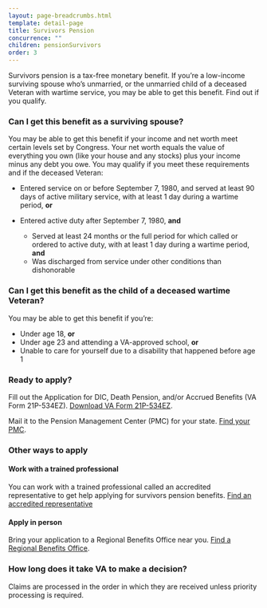 ```yaml
---
layout: page-breadcrumbs.html
template: detail-page
title: Survivors Pension
concurrence: "" 
children: pensionSurvivors
order: 3
---
```


<div class="va-introtext">

Survivors pension is a tax-free monetary benefit. If you’re a low-income surviving spouse who’s unmarried, or the unmarried child of a deceased Veteran with wartime service, you may be able to get this benefit. Find out if you qualify. 

</div>

<div class="feature" markdown=“1”>

### Can I get this benefit as a surviving spouse?

You may be able to get this benefit if your income and net worth meet certain levels set by Congress. Your net worth equals the value of everything you own (like your house and any stocks) plus your income minus any debt you owe. You may qualify if you meet these requirements and if the deceased Veteran:

- Entered service on or before September 7, 1980, and served at least 90 days of active military service, with at least 1 day during a wartime period, **or**

- Entered active duty after September 7, 1980, **and**
  - Served at least 24 months or the full period for which called or ordered to active duty, with at least 1 day during a wartime period, **and** 
  - Was discharged from service under other conditions than dishonorable

### Can I get this benefit as the child of a deceased wartime Veteran?

You may be able to get this benefit if you’re: 
- Under age 18, **or**
- Under age 23 and attending a VA-approved school, **or**
- Unable to care for yourself due to a disability that happened before age 1

</div>

### Ready to apply? 

Fill out the Application for DIC, Death Pension, and/or Accrued Benefits (VA Form 21P-534EZ). [Download VA Form 21P-534EZ](http://vbaw.vba.va.gov/bl/20/cio/20s5/forms/VBA-21P-534EZ-ARE.pdf). 

Mail it to the Pension Management Center (PMC) for your state. [Find your PMC](/pension/pension-management-center/). 

### Other ways to apply

#### Work with a trained professional

You can work with a trained professional called an accredited representative to get help applying for survivors pension benefits. [Find an accredited representative](/disability-benefits/apply/help/)

#### Apply in person

Bring your application to a Regional Benefits Office near you. [Find a Regional Benefits Office](/facilities/). 

### How long does it take VA to make a decision?

Claims are processed in the order in which they are received unless priority processing is required.   
